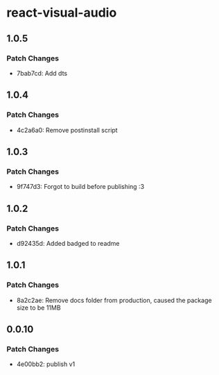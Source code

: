 # react-visual-audio

## 1.0.5

### Patch Changes

- 7bab7cd: Add dts

## 1.0.4

### Patch Changes

- 4c2a6a0: Remove postinstall script

## 1.0.3

### Patch Changes

- 9f747d3: Forgot to build before publishing :3

## 1.0.2

### Patch Changes

- d92435d: Added badged to readme

## 1.0.1

### Patch Changes

- 8a2c2ae: Remove docs folder from production, caused the package size to be 11MB

## 0.0.10

### Patch Changes

- 4e00bb2: publish v1
